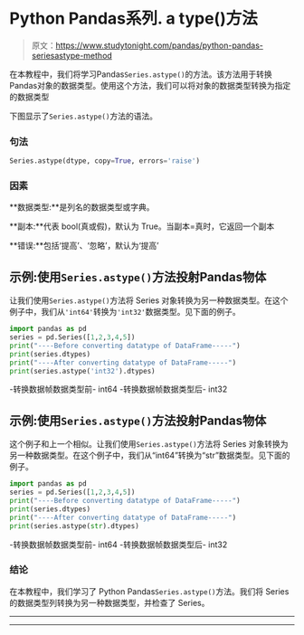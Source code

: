 # Python Pandas系列. a type()方法

> 原文：<https://www.studytonight.com/pandas/python-pandas-seriesastype-method>

在本教程中，我们将学习Pandas`Series.astype()`的方法。该方法用于转换Pandas对象的数据类型。使用这个方法，我们可以将对象的数据类型转换为指定的数据类型

下图显示了`Series.astype()`方法的语法。

### 句法

```py
Series.astype(dtype, copy=True, errors='raise')
```

### 因素

**数据类型:**是列名的数据类型或字典。

**副本:**代表 bool(真或假)，默认为 True。当副本=真时，它返回一个副本

**错误:**包括‘提高’、‘忽略’，默认为‘提高’

## 示例:使用`Series.astype()`方法投射Pandas物体

让我们使用`Series.astype()`方法将 Series 对象转换为另一种数据类型。在这个例子中，我们从`'int64'`转换为`'int32'`数据类型。见下面的例子。

```py
import pandas as pd
series = pd.Series([1,2,3,4,5]) 
print("----Before converting datatype of DataFrame-----")
print(series.dtypes)
print("----After converting datatype of DataFrame-----")
print(series.astype('int32').dtypes)
```

-转换数据帧数据类型前-
int64
-转换数据帧数据类型后-
int32

## 示例:使用`Series.astype()`方法投射Pandas物体

这个例子和上一个相似。让我们使用`Series.astype()`方法将 Series 对象转换为另一种数据类型。在这个例子中，我们从“int64”转换为“str”数据类型。见下面的例子。

```py
import pandas as pd
series = pd.Series([1,2,3,4,5]) 
print("----Before converting datatype of DataFrame-----")
print(series.dtypes)
print("----After converting datatype of DataFrame-----")
print(series.astype(str).dtypes)
```

-转换数据帧数据类型前-
int64
-转换数据帧数据类型后-
int32

### 结论

在本教程中，我们学习了 Python Pandas`Series.astype()`方法。我们将 Series 的数据类型列转换为另一种数据类型，并检查了 Series。

* * *

* * *